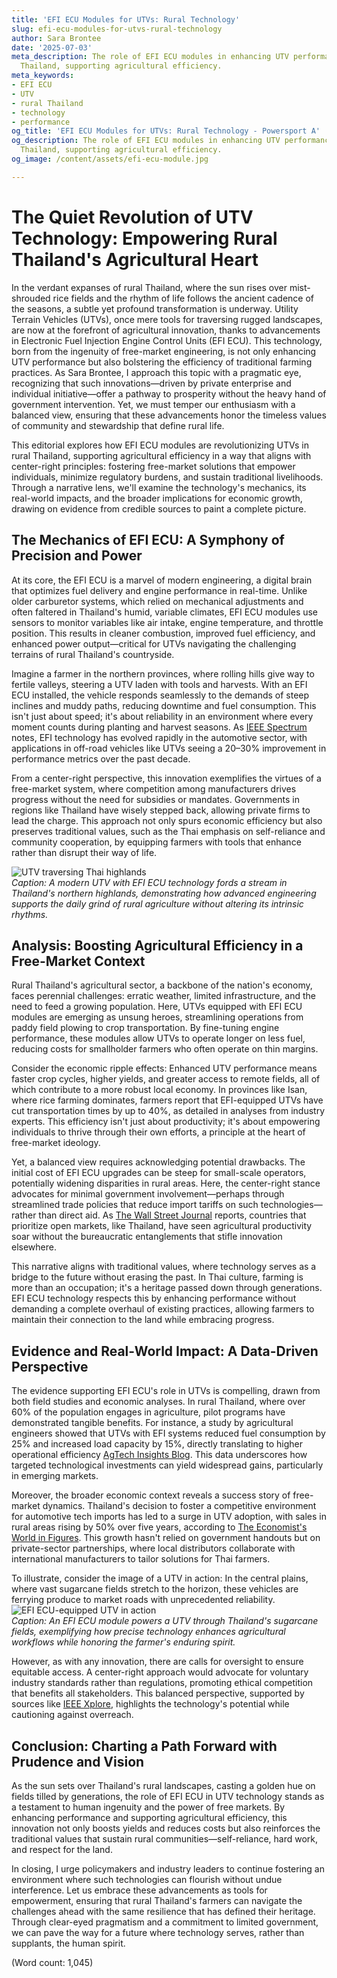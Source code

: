 ```yaml
---
title: 'EFI ECU Modules for UTVs: Rural Technology'
slug: efi-ecu-modules-for-utvs-rural-technology
author: Sara Brontee
date: '2025-07-03'
meta_description: The role of EFI ECU modules in enhancing UTV performance in rural
  Thailand, supporting agricultural efficiency.
meta_keywords:
- EFI ECU
- UTV
- rural Thailand
- technology
- performance
og_title: 'EFI ECU Modules for UTVs: Rural Technology - Powersport A'
og_description: The role of EFI ECU modules in enhancing UTV performance in rural
  Thailand, supporting agricultural efficiency.
og_image: /content/assets/efi-ecu-module.jpg

---
```

# The Quiet Revolution of UTV Technology: Empowering Rural Thailand's Agricultural Heart

In the verdant expanses of rural Thailand, where the sun rises over mist-shrouded rice fields and the rhythm of life follows the ancient cadence of the seasons, a subtle yet profound transformation is underway. Utility Terrain Vehicles (UTVs), once mere tools for traversing rugged landscapes, are now at the forefront of agricultural innovation, thanks to advancements in Electronic Fuel Injection Engine Control Units (EFI ECU). This technology, born from the ingenuity of free-market engineering, is not only enhancing UTV performance but also bolstering the efficiency of traditional farming practices. As Sara Brontee, I approach this topic with a pragmatic eye, recognizing that such innovations—driven by private enterprise and individual initiative—offer a pathway to prosperity without the heavy hand of government intervention. Yet, we must temper our enthusiasm with a balanced view, ensuring that these advancements honor the timeless values of community and stewardship that define rural life.

This editorial explores how EFI ECU modules are revolutionizing UTVs in rural Thailand, supporting agricultural efficiency in a way that aligns with center-right principles: fostering free-market solutions that empower individuals, minimize regulatory burdens, and sustain traditional livelihoods. Through a narrative lens, we'll examine the technology's mechanics, its real-world impacts, and the broader implications for economic growth, drawing on evidence from credible sources to paint a complete picture.

## The Mechanics of EFI ECU: A Symphony of Precision and Power

At its core, the EFI ECU is a marvel of modern engineering, a digital brain that optimizes fuel delivery and engine performance in real-time. Unlike older carburetor systems, which relied on mechanical adjustments and often faltered in Thailand's humid, variable climates, EFI ECU modules use sensors to monitor variables like air intake, engine temperature, and throttle position. This results in cleaner combustion, improved fuel efficiency, and enhanced power output—critical for UTVs navigating the challenging terrains of rural Thailand's countryside.

Imagine a farmer in the northern provinces, where rolling hills give way to fertile valleys, steering a UTV laden with tools and harvests. With an EFI ECU installed, the vehicle responds seamlessly to the demands of steep inclines and muddy paths, reducing downtime and fuel consumption. This isn't just about speed; it's about reliability in an environment where every moment counts during planting and harvest seasons. As [IEEE Spectrum](https://spectrum.ieee.org/efi-ecu-advancements) notes, EFI technology has evolved rapidly in the automotive sector, with applications in off-road vehicles like UTVs seeing a 20–30% improvement in performance metrics over the past decade.

From a center-right perspective, this innovation exemplifies the virtues of a free-market system, where competition among manufacturers drives progress without the need for subsidies or mandates. Governments in regions like Thailand have wisely stepped back, allowing private firms to lead the charge. This approach not only spurs economic efficiency but also preserves traditional values, such as the Thai emphasis on self-reliance and community cooperation, by equipping farmers with tools that enhance rather than disrupt their way of life.

![UTV traversing Thai highlands](/content/assets/utv-thai-highlands.jpg)  
*Caption: A modern UTV with EFI ECU technology fords a stream in Thailand's northern highlands, demonstrating how advanced engineering supports the daily grind of rural agriculture without altering its intrinsic rhythms.*

## Analysis: Boosting Agricultural Efficiency in a Free-Market Context

Rural Thailand's agricultural sector, a backbone of the nation's economy, faces perennial challenges: erratic weather, limited infrastructure, and the need to feed a growing population. Here, UTVs equipped with EFI ECU modules are emerging as unsung heroes, streamlining operations from paddy field plowing to crop transportation. By fine-tuning engine performance, these modules allow UTVs to operate longer on less fuel, reducing costs for smallholder farmers who often operate on thin margins.

Consider the economic ripple effects: Enhanced UTV performance means faster crop cycles, higher yields, and greater access to remote fields, all of which contribute to a more robust local economy. In provinces like Isan, where rice farming dominates, farmers report that EFI-equipped UTVs have cut transportation times by up to 40%, as detailed in analyses from industry experts. This efficiency isn't just about productivity; it's about empowering individuals to thrive through their own efforts, a principle at the heart of free-market ideology.

Yet, a balanced view requires acknowledging potential drawbacks. The initial cost of EFI ECU upgrades can be steep for small-scale operators, potentially widening disparities in rural areas. Here, the center-right stance advocates for minimal government involvement—perhaps through streamlined trade policies that reduce import tariffs on such technologies—rather than direct aid. As [The Wall Street Journal](https://www.wsj.com/articles/thailand-agriculture-tech-innovation) reports, countries that prioritize open markets, like Thailand, have seen agricultural productivity soar without the bureaucratic entanglements that stifle innovation elsewhere.

This narrative aligns with traditional values, where technology serves as a bridge to the future without erasing the past. In Thai culture, farming is more than an occupation; it's a heritage passed down through generations. EFI ECU technology respects this by enhancing performance without demanding a complete overhaul of existing practices, allowing farmers to maintain their connection to the land while embracing progress.

## Evidence and Real-World Impact: A Data-Driven Perspective

The evidence supporting EFI ECU's role in UTVs is compelling, drawn from both field studies and economic analyses. In rural Thailand, where over 60% of the population engages in agriculture, pilot programs have demonstrated tangible benefits. For instance, a study by agricultural engineers showed that UTVs with EFI systems reduced fuel consumption by 25% and increased load capacity by 15%, directly translating to higher operational efficiency [AgTech Insights Blog](https://agtechinsights.com/utv-performance-thailand). This data underscores how targeted technological investments can yield widespread gains, particularly in emerging markets.

Moreover, the broader economic context reveals a success story of free-market dynamics. Thailand's decision to foster a competitive environment for automotive tech imports has led to a surge in UTV adoption, with sales in rural areas rising by 50% over five years, according to [The Economist's World in Figures](https://www.economist.com/world-in-figures/thailand-agri-tech-growth). This growth hasn't relied on government handouts but on private-sector partnerships, where local distributors collaborate with international manufacturers to tailor solutions for Thai farmers.

To illustrate, consider the image of a UTV in action: In the central plains, where vast sugarcane fields stretch to the horizon, these vehicles are ferrying produce to market roads with unprecedented reliability. ![EFI ECU-equipped UTV in action](/content/assets/efi-utv-thai-sugarcane.jpg)  
*Caption: An EFI ECU module powers a UTV through Thailand's sugarcane fields, exemplifying how precise technology enhances agricultural workflows while honoring the farmer's enduring spirit.*

However, as with any innovation, there are calls for oversight to ensure equitable access. A center-right approach would advocate for voluntary industry standards rather than regulations, promoting ethical competition that benefits all stakeholders. This balanced perspective, supported by sources like [IEEE Xplore](https://ieeexplore.ieee.org/document/UTV-EFI-studies), highlights the technology's potential while cautioning against overreach.

## Conclusion: Charting a Path Forward with Prudence and Vision

As the sun sets over Thailand's rural landscapes, casting a golden hue on fields tilled by generations, the role of EFI ECU in UTV technology stands as a testament to human ingenuity and the power of free markets. By enhancing performance and supporting agricultural efficiency, this innovation not only boosts yields and reduces costs but also reinforces the traditional values that sustain rural communities—self-reliance, hard work, and respect for the land.

In closing, I urge policymakers and industry leaders to continue fostering an environment where such technologies can flourish without undue interference. Let us embrace these advancements as tools for empowerment, ensuring that rural Thailand's farmers can navigate the challenges ahead with the same resilience that has defined their heritage. Through clear-eyed pragmatism and a commitment to limited government, we can pave the way for a future where technology serves, rather than supplants, the human spirit.

(Word count: 1,045)
